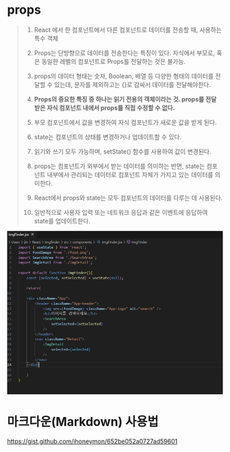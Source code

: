  props
 =====


> 1.  React 에서 한 컴포넌트에서 다른 컴포넌트로 데이터를 전송할 때, 사용하는 특수 객체
> 2.  Props는 단방향으로 데이터를 전송한다는 특징이 있다. 자식에서 부모로, 혹은 동일한 레벨의 컴포넌트로 Props를 전달하는 것은 불가능.
> 3.  props의 데이터 형태는 숫자, Boolean, 배열 등 다양한 형태의 데이터를 전달할 수 있는데, 문자를 제외하고는 {}로 감싸서 데이터를 전달해야한다.
> 4.  __Props의 중요한 특징 중 하나는 읽기 전용의 객체이라는 것. props를 전달 받은 자식 컴포넌트 내에서 props를 직접 수정할 수 없다.__ 
>
> 5.  부모 컴포넌트에서 값을 변경하여 자식 컴포넌트가 새로운 값을 받게 된다. 
> 6.  state는 컴포넌트의 상태를 변경하거나 업데이트할 수 있다. 
> 7.  읽기와 쓰기 모두 가능하며, setState() 함수를 사용하여 값이 변경된다. 
> 8.  props는 컴포넌트가 외부에서 받는 데이터를 의미하는 반면, state는 컴포넌트 내부에서 관리되는 데이터로 컴포넌트 자체가 가지고 있는 데이터를 의미한다. 
> 9.  React에서 props와 state는 모두 컴포넌트의 데이터를 다루는 데 사용된다. 
> 10. 일반적으로 사용자 입력 또는 네트워크 응답과 같은 이벤트에 응답하여 state를 업데이트한다.



<img src="./imgfind.png" alter="code"></img>



마크다운(Markdown) 사용법
=========================

https://gist.github.com/ihoneymon/652be052a0727ad59601


